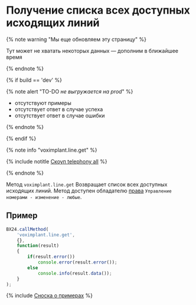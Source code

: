 # Получение списка всех доступных исходящих линий

{% note warning "Мы еще обновляем эту страницу" %}

Тут может не хватать некоторых данных — дополним в ближайшее время

{% endnote %}

{% if build == 'dev' %}

{% note alert "TO-DO _не выгружается на prod_" %}

- отсутствуют примеры
- отсутствует ответ в случае успеха
- отсутствует ответ в случае ошибки

{% endnote %}

{% endif %}

{% note info "voximplant.line.get" %}

{% include notitle [Скоуп telephony all](../../_includes/scope-telephony-all.md) %}

{% endnote %}

Метод `voximplant.line.get` Возвращает список всех доступных исходящих линий. Метод доступен обладателю [права](https://helpdesk.bitrix24.ru/open/18177766/) `Управление номерами - изменение - любые`.

## Пример

```js
BX24.callMethod(
    'voximplant.line.get',
    {},
    function(result)
    {
        if(result.error())
            console.error(result.error());
        else
            console.info(result.data());
    }
);
```

{% include [Сноска о примерах](../../../../_includes/examples.md) %}